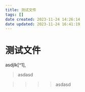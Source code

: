 ```yaml
---
title: 测试文件
tags: []
date created: 2023-11-24 14:26:14
date updated: 2023-11-24 16:41:19
---
```


# 测试文件

asdjlk[^1],

> asdasd

> > > > asdasd
